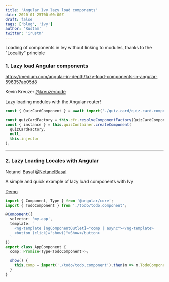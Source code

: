 ```yaml
---
title: 'Angular Ivy lazy load components'
date: 2020-01-25T00:00:00Z
draft: false
tags: ['blog', 'ivy']
author: 'Rustam'
twitter: 'irustm'
---
```


Loading of components in Ivy without linking to modules, thanks to the "Locality" principle

<!--more-->

### 1. Lazy load Angular components

https://medium.com/angular-in-depth/lazy-load-components-in-angular-596357ab05d8

Kevin Kreuzer
[@kreuzercode](https://twitter.com/kreuzercode)

Lazy loading modules with the Angular router!

```ts
const { QuizCardComponent } = await import('./quiz-card/quiz-card.component');

const quizCardFactory = this.cfr.resolveComponentFactory(QuizCardComponent);
const { instance } = this.quizContainer.createComponent(
  quizCardFactory,
  null,
  this.injector
);
```

---

### 2. Lazy Loading Locales with Angular

Netanel Basal [@NetanelBasal](https://twitter.com/NetanelBasal)

A simple and quick example of lazy load components with Ivy

[Demo](https://ng-run.com/edit/abHkVcNVQeDAX28ypUsD?open=app%2Fapp.component.ts)

```ts
import { Component, Type } from '@angular/core';
import { TodoComponent } from './todo/todo.component';

@Component({
  selector: 'my-app',
  template: `
    <ng-template [ngComponentOutlet]="comp | async"></ng-template>
    <button (click)="show()">Show</button>
  `
})
export class AppComponent {
  comp: Promise<Type<TodoComponent>>;

  show() {
    this.comp = import('./todo/todo.component').then(m => m.TodoComponent);
  }
}
```
